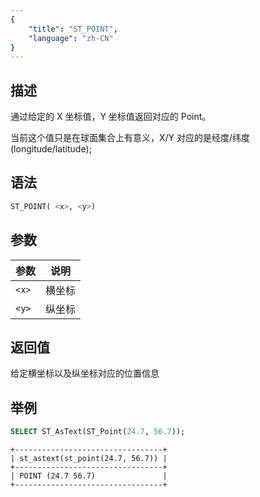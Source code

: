 ```yaml
---
{
    "title": "ST_POINT",
    "language": "zh-CN"
}
---
```


## 描述

通过给定的 X 坐标值，Y 坐标值返回对应的 Point。

当前这个值只是在球面集合上有意义，X/Y 对应的是经度/纬度 (longitude/latitude);

## 语法

```sql
ST_POINT( <x>, <y>)
```
## 参数

| 参数  | 说明  |
|-----|-----|
| `<x>` | 横坐标 |
| `<y>` | 纵坐标 |

## 返回值

给定横坐标以及纵坐标对应的位置信息

## 举例

```sql
SELECT ST_AsText(ST_Point(24.7, 56.7));
```

```text
+---------------------------------+
| st_astext(st_point(24.7, 56.7)) |
+---------------------------------+
| POINT (24.7 56.7)               |
+---------------------------------+
```

